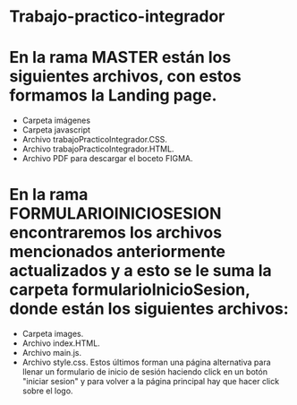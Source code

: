 # Trabajo-practico-integrador

# En la rama MASTER están los siguientes archivos, con estos formamos la Landing page.
- Carpeta imágenes
- Carpeta javascript
- Archivo trabajoPracticoIntegrador.CSS.
- Archivo trabajoPracticoIntegrador.HTML.
- Archivo PDF para descargar el boceto FIGMA.

# En la rama FORMULARIOINICIOSESION encontraremos los archivos mencionados anteriormente actualizados y a esto se le suma la carpeta formularioInicioSesion, donde están los siguientes archivos:
- Carpeta images.
- Archivo index.HTML.
- Archivo main.js.
- Archivo style.css.
Estos últimos forman una página alternativa para llenar un formulario de inicio de sesión haciendo click en un botón "iniciar sesion" y para volver a la página principal hay que hacer click sobre el logo.

